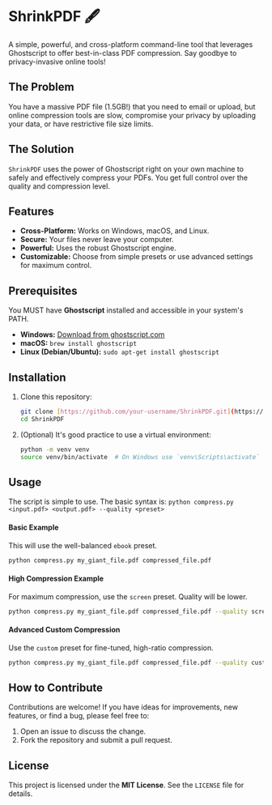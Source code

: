# ShrinkPDF 🖋️

A simple, powerful, and cross-platform command-line tool that leverages Ghostscript to offer best-in-class PDF compression. Say goodbye to privacy-invasive online tools!

## The Problem
You have a massive PDF file (1.5GB!) that you need to email or upload, but online compression tools are slow, compromise your privacy by uploading your data, or have restrictive file size limits.

## The Solution
`ShrinkPDF` uses the power of Ghostscript right on your own machine to safely and effectively compress your PDFs. You get full control over the quality and compression level.

## Features
-   **Cross-Platform:** Works on Windows, macOS, and Linux.
-   **Secure:** Your files never leave your computer.
-   **Powerful:** Uses the robust Ghostscript engine.
-   **Customizable:** Choose from simple presets or use advanced settings for maximum control.

## Prerequisites
You MUST have **Ghostscript** installed and accessible in your system's PATH.
-   **Windows:** [Download from ghostscript.com](https://www.ghostscript.com/releases/gsdnld.html)
-   **macOS:** `brew install ghostscript`
-   **Linux (Debian/Ubuntu):** `sudo apt-get install ghostscript`

## Installation
1.  Clone this repository:
    ```bash
    git clone [https://github.com/your-username/ShrinkPDF.git](https://github.com/your-username/ShrinkPDF.git)
    cd ShrinkPDF
    ```
2.  (Optional) It's good practice to use a virtual environment:
    ```bash
    python -m venv venv
    source venv/bin/activate  # On Windows use `venv\Scripts\activate`
    ```

## Usage
The script is simple to use. The basic syntax is:
`python compress.py <input.pdf> <output.pdf> --quality <preset>`

#### Basic Example
This will use the well-balanced `ebook` preset.
```bash
python compress.py my_giant_file.pdf compressed_file.pdf
```

#### High Compression Example
For maximum compression, use the `screen` preset. Quality will be lower.
```bash
python compress.py my_giant_file.pdf compressed_file.pdf --quality screen
```

#### Advanced Custom Compression
Use the `custom` preset for fine-tuned, high-ratio compression.
```bash
python compress.py my_giant_file.pdf compressed_file.pdf --quality custom
```

## How to Contribute
Contributions are welcome! If you have ideas for improvements, new features, or find a bug, please feel free to:
1.  Open an issue to discuss the change.
2.  Fork the repository and submit a pull request.

## License
This project is licensed under the **MIT License**. See the `LICENSE` file for details.
